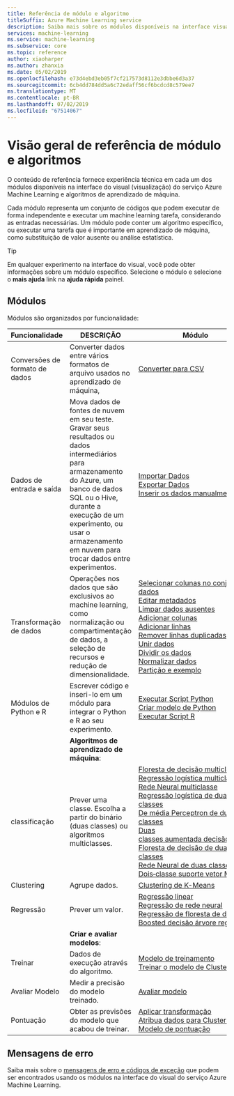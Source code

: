 ```yaml
---
title: Referência de módulo e algoritmo
titleSuffix: Azure Machine Learning service
description: Saiba mais sobre os módulos disponíveis na interface visual do Azure Machine Learning
services: machine-learning
ms.service: machine-learning
ms.subservice: core
ms.topic: reference
author: xiaoharper
ms.author: zhanxia
ms.date: 05/02/2019
ms.openlocfilehash: e73d4ebd3eb05f7cf217573d8112e3dbbe6d3a37
ms.sourcegitcommit: 6cb4dd784dd5a6c72edaff56cf6bcdcd8c579ee7
ms.translationtype: MT
ms.contentlocale: pt-BR
ms.lasthandoff: 07/02/2019
ms.locfileid: "67514067"
---
```

# <a name="algorithm--module-reference-overview"></a>Visão geral de referência de módulo e algoritmos

O conteúdo de referência fornece experiência técnica em cada um dos módulos disponíveis na interface do visual (visualização) do serviço Azure Machine Learning e algoritmos de aprendizado de máquina.

Cada módulo representa um conjunto de códigos que podem executar de forma independente e executar um machine learning tarefa, considerando as entradas necessárias. Um módulo pode conter um algoritmo específico, ou executar uma tarefa que é importante em aprendizado de máquina, como substituição de valor ausente ou análise estatística.

> [!TIP]
> Em qualquer experimento na interface do visual, você pode obter informações sobre um módulo específico. Selecione o módulo e selecione o **mais ajuda** link na **ajuda rápida** painel.

## <a name="modules"></a>Módulos

Módulos são organizados por funcionalidade:

| Funcionalidade | DESCRIÇÃO | Módulo |
| --- |--- | ---- |
| Conversões de formato de dados | Converter dados entre vários formatos de arquivo usados no aprendizado de máquina, | [Converter para CSV](convert-to-csv.md) |
| Dados de entrada e saída | Mova dados de fontes de nuvem em seu teste. Gravar seus resultados ou dados intermediários para armazenamento do Azure, um banco de dados SQL ou o Hive, durante a execução de um experimento, ou usar o armazenamento em nuvem para trocar dados entre experimentos.  | [Importar Dados](import-data.md)<br/>[Exportar Dados](export-data.md)<br/>[Inserir os dados manualmente](enter-data-manually.md) |
| Transformação de dados | Operações nos dados que são exclusivos ao machine learning, como normalização ou compartimentação de dados, a seleção de recursos e redução de dimensionalidade.| [Selecionar colunas no conjunto de dados](select-columns-in-dataset.md) <br/> [Editar metadados](edit-metadata.md) <br/> [Limpar dados ausentes](clean-missing-data.md) <br/> [Adicionar colunas](add-columns.md) <br/> [Adicionar linhas](add-rows.md) <br/> [Remover linhas duplicadas](remove-duplicate-rows.md) <br/> [Unir dados](join-data.md) <br/> [Dividir os dados](split-data.md) <br/> [Normalizar dados](normalize-data.md) <br/> [Partição e exemplo](partition-and-sample.md) |
| Módulos de Python e R | Escrever código e inseri-lo em um módulo para integrar o Python e R ao seu experimento. | [Executar Script Python](execute-python-script.md)   <br/> [Criar modelo de Python](create-python-model.md) <br/> [Executar Script R](execute-r-script.md)
|  | **Algoritmos de aprendizado de máquina**: | |
| classificação | Prever uma classe.  Escolha a partir do binário (duas classes) ou algoritmos multiclasses.| [Floresta de decisão multiclasse](multiclass-decision-forest.md) <br/> [Regressão logística multiclasse](multiclass-logistic-regression.md)  <br/> [Rede Neural multiclasse](multiclass-neural-network.md)  <br/>  [Regressão logística de duas classes](two-class-logistic-regression.md)  <br/>[De média Perceptron de duas classes](two-class-averaged-perceptron.md) <br/> [Duas classes&nbsp;aumentada&nbsp;decisão&nbsp;árvore](two-class-boosted-decision-tree.md)  <br/> [Floresta de decisão de duas classes](two-class-decision-forest.md)  <br/> [Rede Neural de duas classes](two-class-neural-network.md)  <br/> [Dois&#8209;classe&nbsp;suporte&nbsp;vetor&nbsp;Machine](two-class-support-vector-machine.md) 
| Clustering | Agrupe dados.| [Clustering de K-Means](k-means-clustering.md)
| Regressão | Prever um valor. | [Regressão linear](linear-regression.md)  <br/> [Regressão de rede neural](neural-network-regression.md)  <br/> [Regressão de floresta de decisão](decision-forest-regression.md)  <br/> [Boosted&nbsp;decisão&nbsp;árvore&nbsp;regressão](boosted-decision-tree-regression.md)
|  | **Criar e avaliar modelos**: | |
| Treinar   | Dados de execução através do algoritmo. | [Modelo de treinamento](train-model.md)  <br/> [Treinar o modelo de Clustering](train-clustering-model.md)    |
| Avaliar Modelo | Medir a precisão do modelo treinado. |  [Avaliar modelo](evaluate-model.md)
| Pontuação | Obter as previsões do modelo que acabou de treinar. | [Aplicar transformação](apply-transformation.md)<br/>[Atribua&nbsp;dados&nbsp;para&nbsp;Clusters](assign-data-to-clusters.md) <br/>[Modelo de pontuação](score-model.md)

## <a name="error-messages"></a>Mensagens de erro

Saiba mais sobre o [mensagens de erro e códigos de exceção](machine-learning-module-error-codes.md) que podem ser encontrados usando os módulos na interface do visual do serviço Azure Machine Learning.
